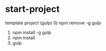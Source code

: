 # start-project
template project (gulp)
0) npm remove -g gulp
1) npm install -g gulp
2) npm install
3) gulp
